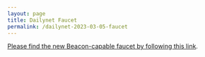 ```yaml
---
layout: page
title: Dailynet Faucet
permalink: /dailynet-2023-03-05-faucet
---
```


[Please find the new Beacon-capable faucet by following this link](https://faucet.dailynet-2023-03-05.teztnets.xyz).

